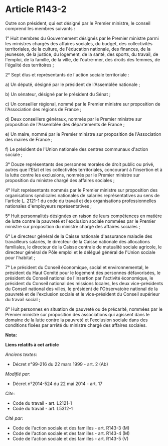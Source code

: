 # Article R143-2

Outre son président, qui est désigné par le Premier ministre, le conseil comprend les membres suivants : 

1° Huit membres du Gouvernement désignés par le Premier ministre parmi les ministres chargés des affaires sociales, du
budget, des collectivités territoriales, de la culture, de l'éducation nationale, des finances, de la jeunesse, de la
justice, du logement, de la santé, des sports, du travail, de l'emploi, de la famille, de la ville, de l'outre-mer, des
droits des femmes, de l'égalité des territoires ; 

2° Sept élus et représentants de l'action sociale territoriale : 

a) Un député, désigné par le président de l'Assemblée nationale ; 

b) Un sénateur, désigné par le président du Sénat ; 

c) Un conseiller régional, nommé par le Premier ministre sur proposition de l'Association des régions de France ; 

d) Deux conseillers généraux, nommés par le Premier ministre sur proposition de l'Assemblée des départements de France ; 

e) Un maire, nommé par le Premier ministre sur proposition de l'Association des maires de France ; 

f) Le président de l'Union nationale des centres communaux d'action sociale ; 

3° Douze représentants des personnes morales de droit public ou privé, autres que l'Etat et les collectivités territoriales,
concourant à l'insertion et à la lutte contre les exclusions, nommés par le Premier ministre sur proposition du ministre
chargé des affaires sociales ; 

4° Huit représentants nommés par le Premier ministre sur proposition des organisations syndicales nationales de salariés
représentatives au sens de l'article L. 2121-1 du code du travail et des organisations professionnelles nationales
d'employeurs représentatives ; 

5° Huit personnalités désignées en raison de leurs compétences en matière de lutte contre la pauvreté et l'exclusion sociale
nommées par le Premier ministre sur proposition du ministre chargé des affaires sociales ; 

6° Le directeur général de la Caisse nationale d'assurance maladie des travailleurs salariés, le directeur de la Caisse
nationale des allocations familiales, le directeur de la Caisse centrale de mutualité sociale agricole, le directeur général
de            Pôle emploi et le délégué général de l'Union sociale pour l'habitat ; 

7° Le président du Conseil économique, social et environnemental, le président du Haut Comité pour le logement des personnes
défavorisées, le président du Conseil national de l'insertion par l'activité économique, le président du Conseil national des
missions locales, les deux vice-présidents du Conseil national des villes, le président de l'Observatoire national de la
pauvreté et de l'exclusion sociale et le vice-président du Conseil supérieur du travail social ; 

8° Huit personnes en situation de pauvreté ou de précarité, nommées par le Premier ministre sur proposition des associations
qui agissent dans le domaine de la lutte contre la pauvreté et l'exclusion sociale dans des conditions fixées par arrêté du
ministre chargé des affaires sociales.

**Nota:**



**Liens relatifs à cet article**

_Anciens textes_:

  - Décret n°99-216 du 22 mars 1999 - art. 2 (Ab)

_Modifié par_:

  - Décret n°2014-524 du 22 mai 2014 - art. 17

_Cite_:

  - Code du travail - art. L2121-1
  - Code du travail - art. L5312-1

_Cité par_:

  - Code de l'action sociale et des familles - art. R143-3 (M)
  - Code de l'action sociale et des familles - art. R143-4 (M)
  - Code de l'action sociale et des familles - art. R143-5 (V)
